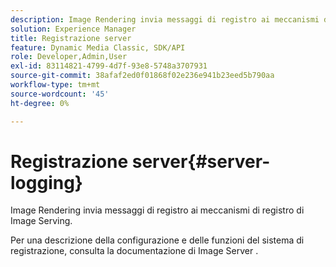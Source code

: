 ```yaml
---
description: Image Rendering invia messaggi di registro ai meccanismi di registro di Image Serving.
solution: Experience Manager
title: Registrazione server
feature: Dynamic Media Classic, SDK/API
role: Developer,Admin,User
exl-id: 83114821-4799-4d7f-93e8-5748a3707931
source-git-commit: 38afaf2ed0f01868f02e236e941b23eed5b790aa
workflow-type: tm+mt
source-wordcount: '45'
ht-degree: 0%

---
```


# Registrazione server{#server-logging}

Image Rendering invia messaggi di registro ai meccanismi di registro di Image Serving.

Per una descrizione della configurazione e delle funzioni del sistema di registrazione, consulta la documentazione di Image Server .
